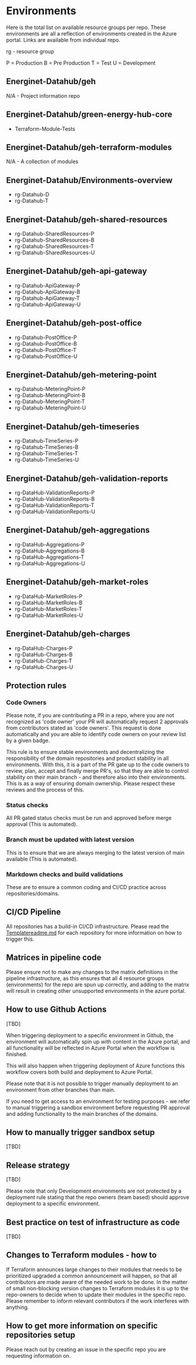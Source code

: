 # Environments

Here is the total list on available resource groups per repo. These environments are all a reflection of environments created in the Azure portal. Links are available from individual repo.

rg - resource group

P = Production
B = Pre Production
T = Test
U = Development

## Energinet-Datahub/geh

N/A - Project information repo

## Energinet-Datahub/green-energy-hub-core

- Terraform-Module-Tests

## Energinet-Datahub/geh-terraform-modules

N/A - A collection of modules

## Energinet-Datahub/Environments-overview

- rg-Datahub-D
- rg-Datahub-T

## Energinet-Datahub/geh-shared-resources

- rg-Datahub-SharedResources-P
- rg-Datahub-SharedResources-B
- rg-Datahub-SharedResources-T
- rg-Datahub-SharedResources-U

## Energinet-Datahub/geh-api-gateway

- rg-Datahub-ApiGateway-P
- rg-Datahub-ApiGateway-B
- rg-Datahub-ApiGateway-T
- rg-Datahub-ApiGateway-U

## Energinet-Datahub/geh-post-office

- rg-Datahub-PostOffice-P
- rg-Datahub-PostOffice-B
- rg-Datahub-PostOffice-T
- rg-Datahub-PostOffice-U

## Energinet-Datahub/geh-metering-point

- rg-Datahub-MeteringPoint-P
- rg-Datahub-MeteringPoint-B
- rg-Datahub-MeteringPoint-T
- rg-Datahub-MeteringPoint-U

## Energinet-Datahub/geh-timeseries

- rg-Datahub-TimeSeries-P
- rg-Datahub-TimeSeries-B
- rg-Datahub-TimeSeries-T
- rg-Datahub-TimeSeries-U

## Energinet-Datahub/geh-validation-reports

- rg-DataHub-ValidationReports-P
- rg-DataHub-ValidationReports-B
- rg-DataHub-ValidationReports-T
- rg-DataHub-ValidationReports-U

## Energinet-Datahub/geh-aggregations

- rg-DataHub-Aggregations-P
- rg-DataHub-Aggregations-B
- rg-DataHub-Aggregations-T
- rg-DataHub-Aggregations-U

## Energinet-Datahub/geh-market-roles

- rg-DataHub-MarketRoles-P
- rg-DataHub-MarketRoles-B
- rg-DataHub-MarketRoles-T
- rg-DataHub-MarketRoles-U

## Energinet-Datahub/geh-charges

- rg-DataHub-Charges-P
- rg-DataHub-Charges-B
- rg-DataHub-Charges-T
- rg-DataHub-Charges-U

## Protection rules

### Code Owners

 Please note, if you are contributing a PR in a repo, where you are not recognized as 'code owner' your PR will automatically request 2 approvals from contributors stated as 'code owners'. This request is done automatically and you are able to identify code owners on your review list by a given badge.

This rule is to ensure stable environments and decentralizing the responsibility of the domain repositories and product stability in all environments.
With this, it is a part of the PR gate up to the code owners to review, plan, accept and finally merge PR's, so that they are able to control stability on their main branch - and therefore also into their environments. This is as a way of ensuring domain ownership. Please respect these reviews and the process of this.

### Status checks

All PR gated status checks must be run and approved before merge approval (This is automated).

### Branch must be updated with latest version

This is to ensure that we are always merging to the latest version of main available (This is automated).

### Markdown checks and build validations

These are to ensure a common coding and CI/CD practice across repositories/domains.

## CI/CD Pipeline

All repositories has a build-in CI/CD infrastructure.
Please read the [Templatereadme.md](https://github.com/Energinet-DataHub/geh-shared-resources/tree/main/docs/template-readme) for each repository for more information on how to trigger this.

## Matrices in pipeline code

Please ensure not to make any changes to the matrix definitions in the pipeline infrastructure, as this ensures that all 4 resource groups (environments) for the repo are spun up correctly, and adding to the matrix will result in creating other unsupported environments in the azure portal.

## How to use Github Actions

[TBD]

When triggering deployment to a specific environment in Github, the environment will automatically spin up with content in the Azure portal, and all functionality will be reflected in Azure Portal when the workflow is finished.

This will also happen when triggering deployment of Azure functions this workflow covers both build and deployment to Azure Portal.

Please note that it is not possible to trigger manually deployment to an environment from other branches than main.

If you need to get access to an environment for testing purposes - we refer to manual triggering a sandbox environment before requesting PR approval and adding functionality to the main branches of the domains.

## How to manually trigger sandbox setup

[TBD]

## Release strategy

[TBD]

Please note that only Development environments are not protected by a deployment rule stating that the repo owners (team based) should approve deployment to a specific environment.

## Best practice on test of infrastructure as code

[TBD]

## Changes to Terraform modules - how to

If Terraform announces large changes to their modules that needs to be prioritized upgraded a common announcement will happen, so that all contributors are made aware of the needed work to be done. In the matter of small non-blocking version changes to Terraform modules it is up to the repo-owners to decide when to update their modules in the specific repo. Please remember to inform relevant contributors if the work interferes with anything.

## How to get more information on specific repositories setup

Please reach out by creating an issue in the specific repo you are requesting information on.
